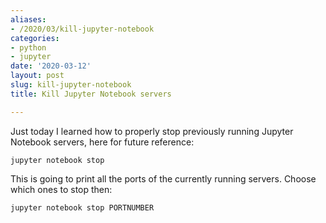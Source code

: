```yaml
---
aliases:
- /2020/03/kill-jupyter-notebook
categories:
- python
- jupyter
date: '2020-03-12'
layout: post
slug: kill-jupyter-notebook
title: Kill Jupyter Notebook servers

---
```


Just today I learned how to properly stop previously running Jupyter Notebook
servers, here for future reference:

    jupyter notebook stop

This is going to print all the ports of the currently running servers.
Choose which ones to stop then:

    jupyter notebook stop PORTNUMBER
